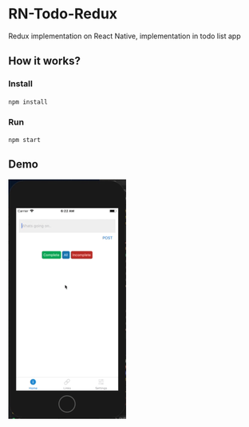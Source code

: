 # RN-Todo-Redux
Redux implementation on React Native, implementation in todo list app

## How it works?
### Install

`npm install`

### Run
`npm start`

## Demo

![Demo](https://raw.githubusercontent.com/abdymm/RN-Todo-Redux/master/demo/demo.gif)
